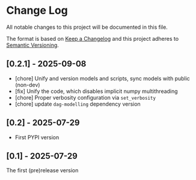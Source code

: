 # Change Log

All notable changes to this project will be documented in this file.

The format is based on [Keep a Changelog](http://keepachangelog.com/)
and this project adheres to [Semantic Versioning](http://semver.org/).

## [0.2.1] - 2025-09-08

- [chore] Unify and version models and scripts, sync models with public (non-dev)
- [fix] Unify the code, which disables implicit numpy multithreading
- [chore] Proper verbosity configuration via `set_verbosity`
- [chore] update `dag-modelling` dependency version

## [0.2] - 2025-07-29

- First PYPI version

## [0.1] - 2025-07-29

The first (pre)release version
